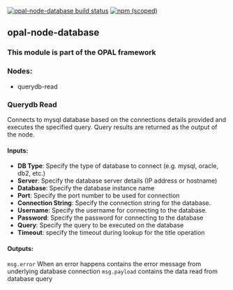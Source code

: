 [![opal-node-database build status](https://frozen-fortress-98851.herokuapp.com/telligro/opal-nodes/2/badge?subject=build)](https://travis-ci.org/telligro/opal-nodes) [![npm (scoped)](https://img.shields.io/npm/v/@torpadev/opal-node-database.svg)](https://www.npmjs.com/package/@torpadev/opal-node-database)
## opal-node-database
### This module is part of the OPAL framework
### Nodes: 
* querydb-read
### Querydb Read
Connects to mysql database based on the connections details provided and executes the specified query. Query results are returned as the output of the node.
#### Inputs:
* **DB Type**: Specify the type of database to connect (e.g. mysql, oracle, db2, etc.)
* **Server**: Specify the database server details (IP address or hostname)
* **Database**: Specify the database instance name
* **Port**: Specify the port number to be used for connection
* **Connection String**: Specify the connection string for the database.
* **Username**: Specify the username for connecting to the database.
* **Password**: Specify the password for connecting to the database
* **Query**: Specify the query to be executed on the database
* **Timeout**: specify the timeout during lookup for the title operation
#### Outputs:
`msg.error` When an error happens contains the error message from underlying database connection
`msg.payload` contains the data read from database query
